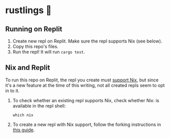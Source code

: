 # rustlings 🦀

## Running on Replit

1. Create new repl on Replit. Make sure the repl supports Nix (see below).
2. Copy this repo's files.
3. Run the repl! It will run `cargo test`.

## Nix and Replit

To run this repo on Replit, the repl you create must [support Nix](https://docs.replit.com/tutorials/30-build-with-nix), but since it's a new feature at the time of this writing, not all created repls seem to opt in to it.

1. To check whether an existing repl supports Nix, check whether Nix: is available in the repl shell:

    ```
    which nix
    ```
2. To create a new repl with Nix support, follow the forking instructions in [this guide](https://docs.replit.com/tutorials/30-build-with-nix).
